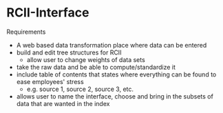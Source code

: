 # RCII-Interface

Requirements
- A web based data transformation place where data can be entered
- build and edit tree structures for RCII
  - allow user to change weights of data sets
- take the raw data and be able to compute/standardize it
- include table of contents that states where everything can be found to ease employees' stress
  - e.g. source 1, source 2, source 3, etc.
- allows user to name the interface, choose and bring in the subsets of data that are wanted in the index
